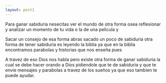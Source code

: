 ```yaml
---
layout: post1
---
```


<meta name="keywords" content="sabiduria, como tener sabiduria, como ganar sabiduria, biblia, Dios">

Para ganar sabiduria nesecitas ver el mundo de otra forma osea reflexionar y analizar un momento de tu vida o la de una pelicula y 

Sacar un consejo de esa forma abras sacado un poco de sabiduria otra forma de tener sabiduria es leyendo la biblia ya que en la biblia encontramos parabolas y historias que nos enseña pues

A travez de eso Dios nos habla pero existe otra forma de ganar sabiduria la cual se debe hacer orando a Dios pidiendole que te de sabiduria y que te envie mensajes y parabolas a travez de los sueños ya que eso tambien te puede ayudar.
